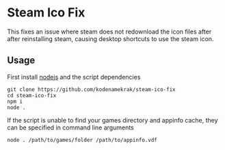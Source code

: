 # Steam Ico Fix
This fixes an issue where steam does not redownload the icon files after after reinstalling steam, causing desktop shortcuts to use the steam icon.

## Usage
First install [nodejs](https://nodejs.org/en) and the script dependencies
```
git clone https://github.com/kodenamekrak/steam-ico-fix
cd steam-ico-fix
npm i
node .
```

If the script is unable to find your games directory and appinfo cache, they can be specified in command line arguments
```terminal
node . /path/to/games/folder /path/to/appinfo.vdf
```
